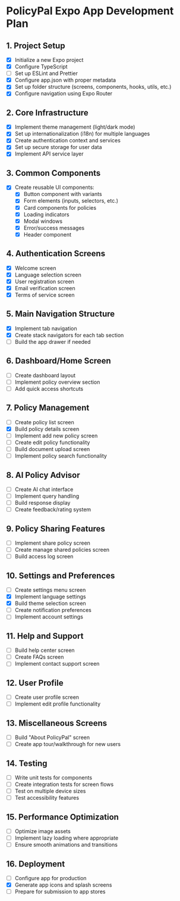 # PolicyPal Expo App Development Plan

## 1. Project Setup
- [x] Initialize a new Expo project
- [x] Configure TypeScript
- [ ] Set up ESLint and Prettier
- [x] Configure app.json with proper metadata
- [x] Set up folder structure (screens, components, hooks, utils, etc.)
- [x] Configure navigation using Expo Router

## 2. Core Infrastructure
- [x] Implement theme management (light/dark mode)
- [x] Set up internationalization (i18n) for multiple languages
- [x] Create authentication context and services
- [x] Set up secure storage for user data
- [x] Implement API service layer

## 3. Common Components
- [x] Create reusable UI components:
  - [x] Button component with variants
  - [x] Form elements (inputs, selectors, etc.)
  - [x] Card components for policies
  - [x] Loading indicators
  - [x] Modal windows
  - [x] Error/success messages
  - [x] Header component

## 4. Authentication Screens
- [x] Welcome screen
- [x] Language selection screen
- [x] User registration screen
- [x] Email verification screen
- [x] Terms of service screen

## 5. Main Navigation Structure
- [x] Implement tab navigation
- [x] Create stack navigators for each tab section
- [ ] Build the app drawer if needed

## 6. Dashboard/Home Screen
- [ ] Create dashboard layout
- [ ] Implement policy overview section
- [ ] Add quick access shortcuts

## 7. Policy Management
- [ ] Create policy list screen
- [x] Build policy details screen
- [ ] Implement add new policy screen
- [ ] Create edit policy functionality
- [ ] Build document upload screen
- [ ] Implement policy search functionality

## 8. AI Policy Advisor
- [ ] Create AI chat interface
- [ ] Implement query handling
- [ ] Build response display
- [ ] Create feedback/rating system

## 9. Policy Sharing Features
- [ ] Implement share policy screen
- [ ] Create manage shared policies screen
- [ ] Build access log screen

## 10. Settings and Preferences
- [ ] Create settings menu screen
- [x] Implement language settings
- [x] Build theme selection screen
- [ ] Create notification preferences
- [ ] Implement account settings

## 11. Help and Support
- [ ] Build help center screen
- [ ] Create FAQs screen
- [ ] Implement contact support screen

## 12. User Profile
- [ ] Create user profile screen
- [ ] Implement edit profile functionality

## 13. Miscellaneous Screens
- [ ] Build "About PolicyPal" screen
- [ ] Create app tour/walkthrough for new users

## 14. Testing
- [ ] Write unit tests for components
- [ ] Create integration tests for screen flows
- [ ] Test on multiple device sizes
- [ ] Test accessibility features

## 15. Performance Optimization
- [ ] Optimize image assets
- [ ] Implement lazy loading where appropriate
- [ ] Ensure smooth animations and transitions

## 16. Deployment
- [ ] Configure app for production
- [x] Generate app icons and splash screens
- [ ] Prepare for submission to app stores 